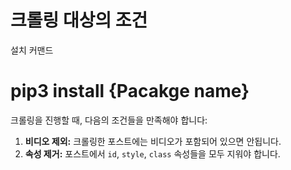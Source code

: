 # 크롤링 대상의 조건

설치 커맨드

# pip3 install {Pacakge name}

크롤링을 진행할 때, 다음의 조건들을 만족해야 합니다:

1. **비디오 제외:** 크롤링한 포스트에는 비디오가 포함되어 있으면 안됩니다.
2. **속성 제거:** 포스트에서 `id`, `style`, `class` 속성들을 모두 지워야 합니다.
